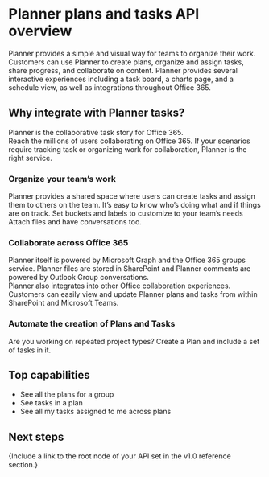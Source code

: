 # Planner plans and tasks API overview

Planner provides a simple and visual way for teams to organize their work.  Customers can use Planner to create plans, organize and assign tasks, share progress, and collaborate on content.  Planner provides several interactive experiences including a task board, a charts page, and a schedule view, as well as integrations throughout Office 365.

## Why integrate with Planner tasks?

Planner is the collaborative task story for Office 365.  
Reach the millions of users collaborating on Office 365. 
If your scenarios require tracking task or organizing work for collaboration, Planner is the right service.

### Organize your team’s work
Planner provides a shared space where users can create tasks and assign them to others on the team.  It’s easy to know who’s doing what and if things are on track.
Set buckets and labels to customize to your team’s needs
Attach files and have conversations too.

### Collaborate across Office 365
Planner itself is powered by Microsoft Graph and the Office 365 groups service.  Planner files are stored in SharePoint and Planner comments are powered by Outlook Group conversations.  
Planner also integrates into other Office collaboration experiences.  Customers can easily view and update Planner plans and tasks from within SharePoint and Microsoft Teams.  

### Automate the creation of Plans and Tasks
Are you working on repeated project types? Create a Plan and include a set of tasks in it. 
 
## Top capabilities

* See all the plans for a group
* See tasks in a plan
* See all my tasks assigned to me across plans



## Next steps
{Include a link to the root node of your API set in the v1.0 reference section.}


